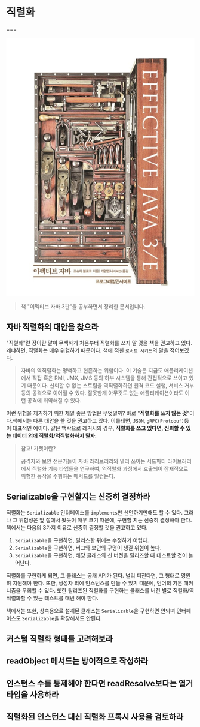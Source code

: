 # 직렬화
===

![대표사진](../intro.png)

> 책 "이펙티브 자바 3판"을 공부하면서 정리한 문서입니다.


## 자바 직렬화의 대안을 찾으라

"직렬화"란 장이란 말이 무색하게 처음부터 직렬화를 쓰지 말 것을 책을 권고하고 있다. 왜냐하면, 직렬화는 매우 위험하기 때문이다. 책에 적힌 `로버트 시커드`의 말을 적어보겠다.

> 자바의 역직렬화는 명백하고 현존하는 위험이다. 이 기술은 지금도 애플리케이션에서 직접 혹은 RMI, JMX, JMS 등의 하부 시스템을 통해 간접적으로 쓰이고 있기 때문이다. 신뢰할 수 없는 스트림을 역직렬화하면 원격 코드 실행, 서비스 거부 등의 공격으로 이어질 수 있다. 잘못한게 아무것도 없는 애플리케이션이라도 이런 공격에 취약해질 수 있다.

이런 위험을 제거하기 위한 제일 좋은 방법은 무엇일까? 바로 "**직렬화를 쓰지 않는 것**"이다.책에서는 다른 대안을 쓸 것을 권고하고 있다. 이를테면, `JSON`, `gRPC(Protobuf)`등 이 대표적인 예이다. 같은 맥락으로 레거시의 경우, **직렬화를 쓰고 있다면, 신뢰할 수 있는 데이터 외에 직렬화/역직렬화하지 말자**.

> 참고! 가젯이란?
>
> 공격자와 보안 전문가들이 자바 라리브러리와 널리 쓰이는 서드파티 라이브러리에서 직렬화 기능 타입들을 연구하여, 역직렬화 과정에서 호출되어 잠재적으로 위험한 동작을 수행하는 메서드를 일컫는다.


## Serializable을 구현할지는 신중히 결정하라

직렬화는 `Serializable` 인터페이스를 `implements`만 선언하기만해도 할 수 있다. 그러나 그 위험성은 앞 절에서 봤듯이 매우 크기 때문에, 구현할 지는 신중히 결정해야 한다. 책에서는 다음의 3가지 이유로 신중히 결정할 것을 권고하고 있다.

1. `Serializable`을 구현하면, 릴리스한 뒤에는 수정하기 어렵다.
2. `Serializable`을 구현하면, 버그와 보안의 구멍이 생길 위험이 높다.
3. `Serializable`을 구현하면, 해당 클래스의 신 버전을 릴리즈할 때 테스트할 것이 늘어난다.

직렬화를 구현하게 되면, 그 클래스는 공개 API가 된다. 널리 퍼진다면, 그 형태로 영원히 지원해야 한다. 또한, 생성자 외에 인스턴스를 만들 수 있기 때문에, 언어의 기본 매커니즘을 우회할 수 있다. 또한 릴리즈된 직렬화를 구현하는 클래스를 버전 별로 직렬화/역직렬화할 수 있는 테스트를 매번 해야 한다. 

책에서는 또한, 상속용으로 설계된 클래스는 `Serializable`을 구현하면 안되며 인터페이스도 `Serializable`을 확장해서도 안된다.

## 커스텀 직렬화 형태를 고려해보라

## readObject 메서드는 방어적으로 작성하라

## 인스턴스 수를 통제해야 한다면 readResolve보다는 열거 타입을 사용하라

## 직렬화된 인스턴스 대신 직렬화 프록시 사용을 검토하라